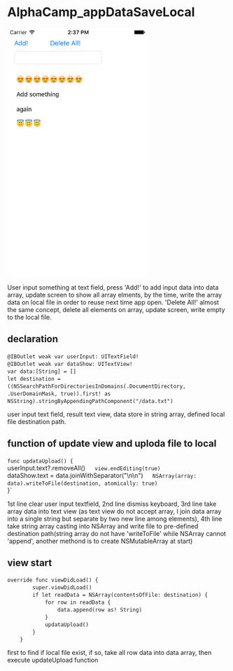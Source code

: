 # AlphaCamp_appDataSaveLocal

![Alt text](/screen.png?raw=true "main screen")

User input something at text field, press 'Add!' to add input data into data array, update screen to show all array elments, by the time, write the array data on local file in order to reuse next time app open. 'Delete All!' almost the same concept, delete all elements on array, update screen, write empty to the local file.

## declaration
`@IBOutlet weak var userInput: UITextField!`  
`@IBOutlet weak var dataShow: UITextView!`  
`var data:[String] = []`  
`let destination = ((NSSearchPathForDirectoriesInDomains(.DocumentDirectory, .UserDomainMask, true)).first! as NSString).stringByAppendingPathComponent("/data.txt")`  
    
user input text field, result text view, data store in string array, defined local file destination path.

## function of update view and uploda file to local
`func updataUpload() {`  
        userInput.text?.removeAll()`  
        view.endEditing(true)`  
        dataShow.text = data.joinWithSeparator("\n\n")`  
        NSArray(array: data).writeToFile(destination, atomically: true)`  
    }`  

1st line clear user input textfield, 2nd line dismiss keyboard, 3rd line take array data into text view (as text view do not accept array, I join data array into a single string but separate by two new line among elements), 4th line take string array casting into NSArray and write file to pre-defined destination path(string array do not have 'writeToFile' while NSArray cannot 'append', another methond is to create NSMutableArray at start)

## view start
`override func viewDidLoad() {`  
`        super.viewDidLoad()`  
`        if let readData = NSArray(contentsOfFile: destination) {`  
`            for row in readData {`  
`                data.append(row as! String)`  
`            }`  
`            updataUpload()`  
`        }`  
`    }`  

first to find if local file exist, if so, take all row data into data array, then execute updateUpload function
